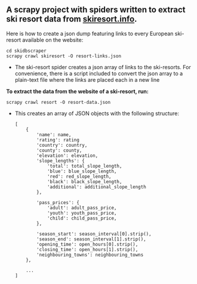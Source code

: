 ## A scrapy project with spiders written to extract ski resort data from [skiresort.info](https://www.skiresort.info/).
Here is how to create a json dump featuring links to every European ski-resort available on the website:

    
    cd skidbscraper
    scrapy crawl skiresort -O resort-links.json

- The ski-resort spider creates a json array of links to the ski-resorts. For convenience, there is a script included to convert the json array to
  a plain-text file where the links are placed each in a new line


**To extract the data from the website of a ski-resort, run:**

    scrapy crawl resort -O resort-data.json
- This creates an array of JSON objects with the following structure:

      [
          {
              'name': name,
              'rating': rating
              'country': country,
              'county': county,
              'elevation': elevation,
              'slope_lengths': {
                  'total': total_slope_length,
                  'blue': blue_slope_length,
                  'red': red_slope_length,
                  'black': black_slope_length,
                  'additional': additional_slope_length
              },
      
              'pass_prices': {
                  'adult': adult_pass_price,
                  'youth': youth_pass_price,
                  'child': child_pass_price,
              },
      
              'season_start': season_interval[0].strip(),
              'season_end': season_interval[1].strip(),
              'opening_time': open_hours[0].strip(),
              'closing_time': open_hours[1].strip(),
              'neighbouring_towns': neighbouring_towns
          },
          
          ...
      ]
